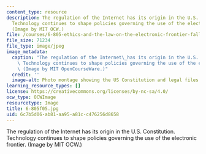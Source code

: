 ```yaml
---
content_type: resource
description: The regulation of the Internet has its origin in the U.S. Constitution.
  Technology continues to shape policies governing the use of the electronic frontier.
  (Image by MIT OCW.)
file: /courses/6-805-ethics-and-the-law-on-the-electronic-frontier-fall-2005/6c7b5d06ab81aa95a81cc476256d8658_6-805f05.jpg
file_size: 71234
file_type: image/jpeg
image_metadata:
  caption: "The regulation of the Internet\_has its origin in the U.S. Constitution.\
    \ Technology continues to shape policies governing the use of the electronic frontier.\
    \ (Image by MIT OpenCourseWare.)"
  credit: ''
  image-alt: Photo montage showing the US Constitution and legal files.
learning_resource_types: []
license: https://creativecommons.org/licenses/by-nc-sa/4.0/
ocw_type: OCWImage
resourcetype: Image
title: 6-805f05.jpg
uid: 6c7b5d06-ab81-aa95-a81c-c476256d8658
---
```

The regulation of the Internet has its origin in the U.S. Constitution. Technology continues to shape policies governing the use of the electronic frontier. (Image by MIT OCW.)